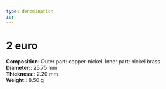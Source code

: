 ```yaml
---
type: denomination
id: 
---
```


# 2 euro

**Composition:** Outer part: copper-nickel. Inner part: nickel brass\
**Diameter:**: 25.75 mm\
**Thickness:**: 2.20 mm\
**Weight:**: 8.50 g
